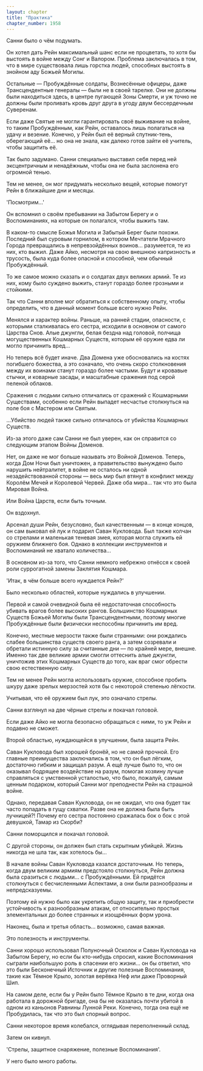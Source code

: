 ```yaml
---
layout: chapter
title: "Практика"
chapter_number: 1958
---
```




Санни было о чём подумать.

Он хотел дать Рейн максимальный шанс если не процветать, то хотя бы выстоять в войне между Сонг и Валором. Проблема заключалась в том, что в мире существовала лишь горстка людей, способных выстоять в знойном аду Божьей Могилы.

Остальные — Пробуждённые солдаты, Вознесённые офицеры, даже Трансцендентные генералы — были не в своей тарелке. Они не должны были находиться здесь, в центре пугающей Зоны Смерти, и уж точно не должны были проливать кровь друг друга в угоду двум бессердечным Суверенам.

Если даже Святые не могли гарантировать своё выживание на войне, то таким Пробуждённым, как Рейн, оставалось лишь полагаться на удачу и везение. Конечно, у Рейн был её верный спутник-тень, оберегающий её... но она не знала, как далеко готов зайти её учитель, чтобы защитить её.

Так было задумано. Санни специально выставил себя перед ней эксцентричным и ненадёжным, чтобы она не была заслонена его огромной тенью.

Тем не менее, он мог придумать несколько вещей, которые помогут Рейн в ближайшие дни и месяцы.

'Посмотрим...'

Он вспомнил о своём пребывании на Забытом Берегу и о Воспоминаниях, на которые он полагался, чтобы выжить там.

В каком-то смысле Божья Могила и Забытый Берег были похожи. Последний был суровым горнилом, в котором Мечтатели Мрачного Города превращались в непревзойдённых воинов... разумеется, те из них, кто выжил. Даже Айко, несмотря на свою внешнюю капризность и трусость, была куда более опасной и способной, чем обычный Пробуждённый.

То же самое можно сказать и о солдатах двух великих армий. Те из них, кому было суждено выжить, станут гораздо более грозными и стойкими.

Так что Санни вполне мог обратиться к собственному опыту, чтобы определить, что в данный момент больше всего нужно Рейн.

Менялся и характер войны. Раньше, на ранней стадии, опасности, с которыми сталкивалась его сестра, исходили в основном от самого Царства Снов. Алые джунгли, белая бездна над головой, полчища могущественных Кошмарных Существ, которым её оружие едва ли могло причинить вред...

Но теперь всё будет иначе. Два Домена уже обосновались на костях погибшего божества, а это означало, что очень скоро столкновения между их воинами станут гораздо более частыми. Будут и кровавые стычки, и коварные засады, и масштабные сражения под серой пеленой облаков.

Сражения с людьми сильно отличались от сражений с Кошмарными Существами, особенно если Рейн выпадет несчастье столкнуться на поле боя с Мастером или Святым.

...Убийство людей также сильно отличалось от убийства Кошмарных Существ.

Из-за этого даже сам Санни не был уверен, как он справится со следующим этапом Войны Доменов.

Нет, он даже не мог больше называть это Войной Доменов. Теперь, когда Дом Ночи был уничтожен, а правительство вынуждено было нарушить нейтралитет, в войне не осталось ни одной незадействованной стороны — весь мир был втянут в конфликт между Королём Мечей и Королевой Червей. Даже оба мира... так что это была Мировая Война.

Или Война Царств, если быть точным.

Он вздохнул.

Арсенал души Рейн, безусловно, был качественным — в конце концов, он сам выковал ей лук и подарил Саван Кукловода. Был также колчан со стрелами и маленькая теневая змея, которая могла служить ей оружием ближнего боя. Однако в коллекции инструментов и Воспоминаний не хватало количества...

В основном из-за того, что Санни немного небрежно отнёсся к своей роли суррогатной замены Заклятия Кошмара.

'Итак, в чём больше всего нуждается Рейн?'

Было несколько областей, которые нуждались в улучшении.

Первой и самой очевидной была её недостаточная способность убивать врагов более высоких рангов. Большинство Кошмарных Существ Божьей Могилы были Трансцендентными, поэтому многие Пробуждённые были физически неспособны причинить им вред.

Конечно, местные мерзости также были странными: они рождались слабее большинства существ своего ранга, а затем созревали и обретали истинную силу за считанные дни — по крайней мере, внешне. Именно так две великие армии смогли оттеснить алые джунгли, уничтожив этих Кошмарных Существ до того, как враг смог обрести свою естественную силу.

Тем не менее Рейн могла использовать оружие, способное пробить шкуру даже зрелых мерзостей хотя бы с некоторой степенью лёгкости.

Учитывая, что её оружием был лук, это означало стрелы.

Санни взглянул на две чёрные стрелы и покачал головой.

Если даже Айко не могла безопасно обращаться с ними, то уж Рейн и подавно не сможет.

Второй областью, нуждающейся в улучшении, была защита Рейн.

Саван Кукловода был хорошей бронёй, но не самой прочной. Его главные преимущества заключались в том, что он был лёгким, достаточно гибким и защищал разум. А ещё лучше было то, что он оказывал бодрящее воздействие на разум, помогая хозяину лучше справляться с умственной усталостью, что было, пожалуй, самым ценным подарком, который Санни мог преподнести Рейн на страшной войне.

Однако, передавая Саван Кукловода, он не ожидал, что она будет так часто попадать в гущу схватки. Разве она не должна была быть лучницей?! Почему его сестра постоянно сражалась бок о бок с этой девушкой, Тамар из Скорби?

Санни поморщился и покачал головой.

С другой стороны, он должен был стать скрытным убийцей. Жизнь никогда не шла так, как хотелось бы...

В начале войны Саван Кукловода казался достаточным. Но теперь, когда двум великим армиям предстояло столкнуться, Рейн должна была сразиться с людьми... с Пробуждёнными. Ей придётся столкнуться с бесчисленными Аспектами, а они были разнообразны и непредсказуемы.

Поэтому ей нужно было как укрепить общую защиту, так и приобрести устойчивость к разнообразным атакам, от относительно простых элементальных до более странных и изощрённых форм урона.

Наконец, была и третья область... возможно, самая важная.

Это полезность и инструменты.

Санни хорошо использовал Полуночный Осколок и Саван Кукловода на Забытом Берегу, но если бы кто-нибудь спросил, какие Воспоминания сыграли наибольшую роль в спасении его жизни... он бы ответил, что это были Бесконечный Источник и другие полезные Воспоминания, такие как Тёмное Крыло, золотая верёвка Неф или даже Проворный Шип.

На самом деле, если бы у Рейн было Тёмное Крыло в те дни, когда она работала в дорожной бригаде, она бы не оказалась почти убитой в одном из каньонов Равнины Лунной Реки. Конечно, тогда она ещё не Пробудилась, так что это был спорный вопрос.

Санни некоторое время колебался, оглядывая переполненный склад.

Затем он кивнул.

'Стрелы, защитное снаряжение, полезные Воспоминания'.

У него было много работы.

